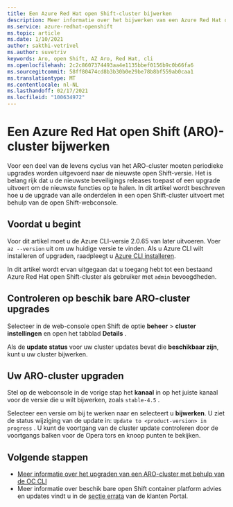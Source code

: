 ```yaml
---
title: Een Azure Red Hat open Shift-cluster bijwerken
description: Meer informatie over het bijwerken van een Azure Red Hat open Shift-cluster met openshift 4
ms.service: azure-redhat-openshift
ms.topic: article
ms.date: 1/10/2021
author: sakthi-vetrivel
ms.author: suvetriv
keywords: Aro, open Shift, AZ Aro, Red Hat, cli
ms.openlocfilehash: 2c2c8607374493aa4e1135bbef0156b9c0b66fa6
ms.sourcegitcommit: 58ff80474cd8b3b30b0e29be78b8bf559ab0caa1
ms.translationtype: MT
ms.contentlocale: nl-NL
ms.lasthandoff: 02/17/2021
ms.locfileid: "100634972"
---
```

# <a name="upgrade-an-azure-red-hat-openshift-aro-cluster"></a>Een Azure Red Hat open Shift (ARO)-cluster bijwerken

Voor een deel van de levens cyclus van het ARO-cluster moeten periodieke upgrades worden uitgevoerd naar de nieuwste open Shift-versie. Het is belang rijk dat u de nieuwste beveiligings releases toepast of een upgrade uitvoert om de nieuwste functies op te halen. In dit artikel wordt beschreven hoe u de upgrade van alle onderdelen in een open Shift-cluster uitvoert met behulp van de open Shift-webconsole.

## <a name="before-you-begin"></a>Voordat u begint

Voor dit artikel moet u de Azure CLI-versie 2.0.65 van later uitvoeren. Voer `az --version` uit om uw huidige versie te vinden. Als u Azure CLI wilt installeren of upgraden, raadpleegt u [Azure CLI installeren](https://docs.microsoft.com/cli/azure/install-azure-cli).

In dit artikel wordt ervan uitgegaan dat u toegang hebt tot een bestaand Azure Red Hat open Shift-cluster als gebruiker met `admin` bevoegdheden.

## <a name="check-for-available-aro-cluster-upgrades"></a>Controleren op beschik bare ARO-cluster upgrades

Selecteer in de web-console open Shift de optie **beheer**  >  **cluster instellingen** en open het tabblad **Details** .

Als de **update status** voor uw cluster updates bevat die **beschikbaar zijn**, kunt u uw cluster bijwerken.

## <a name="upgrade-your-aro-cluster"></a>Uw ARO-cluster upgraden

Stel op de webconsole in de vorige stap het **kanaal** in op het juiste kanaal voor de versie die u wilt bijwerken, zoals `stable-4.5` .

Selecteer een versie om bij te werken naar en selecteert u **bijwerken**. U ziet de status wijziging van de update in: `Update to <product-version> in progress` . U kunt de voortgang van de cluster update controleren door de voortgangs balken voor de Opera tors en knoop punten te bekijken.

## <a name="next-steps"></a>Volgende stappen
- [Meer informatie over het upgraden van een ARO-cluster met behulp van de OC CLI](https://docs.openshift.com/container-platform/4.6/updating/updating-cluster-between-minor.html)
- Meer informatie over beschik bare open Shift container platform advies en updates vindt u in de [sectie errata](https://access.redhat.com/downloads/content/290/ver=4.6/rhel---8/4.6.0/x86_64/product-errata) van de klanten Portal.
  
